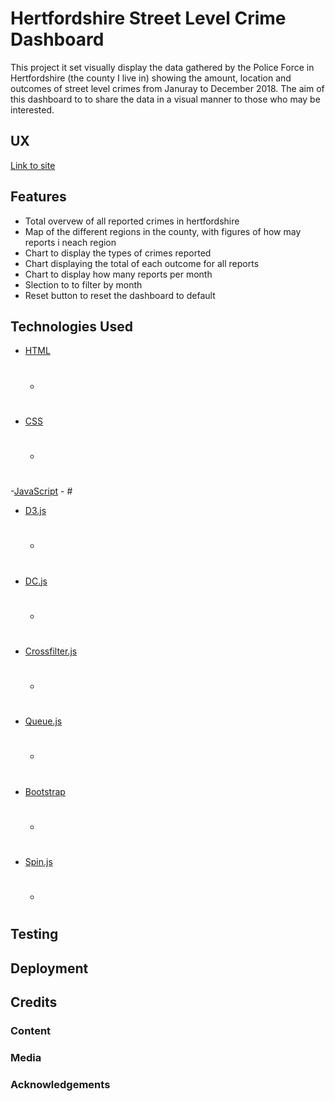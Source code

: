 # Hertfordshire Street Level Crime Dashboard #

This project it set visually display the data gathered by the Police Force in Hertfordshire (the county I live in) showing the amount, location and outcomes of street level crimes from Januray to December 2018. The aim of this dashboard to to share the data in a visual manner to those who may be interested.

## UX
[Link to site](https://samuelwatson89.github.io/crimeDataDashboard/)

## Features

- Total overvew of all reported crimes in hertfordshire
- Map of the different regions in the county, with figures of how may reports i neach region
- Chart to display the types of crimes reported
- Chart displaying the total of each outcome for all reports
- Chart to display how many reports per month
- Slection to to filter by month
- Reset button to reset the dashboard to default

## Technologies Used

- [HTML](#)
    - #
- [CSS](#)
    - #
-[JavaScript](#)
    - #
- [D3.js](#)
    - #
- [DC.js](#)
    - #
- [Crossfilter.js](#)
    - #
- [Queue.js](#)
    - #
- [Bootstrap](#)
    - #
- [Spin.js](#)
    - #

## Testing


## Deployment


## Credits

### Content


### Media


### Acknowledgements
